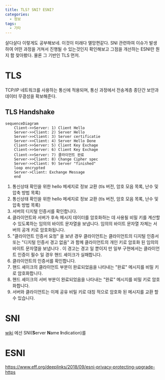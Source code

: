 ```yaml
---
title: TLS? SNI? ESNI?
categories: 
  - 정보
tags: 
  - 기타
---
```

살다살다 이렇게도 공부해보네. 이것이 미래다 멸망편같다. SNI 관련하여 이슈가 발생하여 어떤 과정을 거쳐서 진행될 수 있는것인지 확인해보고 그점을 개선하는 ESNI란 뭔지 함 찾아봤다. 물론 그 기반인 TLS 먼저.

# TLS
TCP/IP 네트워크를 사용하는 통신에 적용되며, 통신 과정에서 전송계층 종단간 보안과 데이터 무결성을 확보해준다.
## TLS Handshake
```mermaid
sequenceDiagram
    Client->>Server: 1) Client Hello
    Server->>Client: 2) Server Hello
    Server->>Client: 3) Server certificatie
    Server->>Client: 4) Server Hello Done
    Client->>Server: 5) Client Key Exchage
    Client->>Server: 6) Client Key Exchage
    Client->>Server: 7) 클라이언트 완료
    Server->>Client: 8) Change Cipher spec
    Server->>Client: 9) Server "finished"
    loop encrypted
    Server->Client: Exchange Message
    end
```
1.  통신상태 확인을 위한 hello 메세지로 정보 교환 (tls 버전, 암호 모음 목록, 난수 및 압축 방법 목록)
2.  통신상태 확인을 위한 hello 메세지로 정보 교환 (tls 버전, 암호 모음 목록, 난수 및 압축 방법 목록)
3.  서버의 디지털 인증서를 확인합니다.
4.  클라이언트와 서버가 후속 메시지 데이터를 암호화하는 데 사용될 비밀 키를 계산할 수 있도록하는 임의의 바이트 문자열을 보냅니다. 임의의 바이트 문자열 자체는 서버의 공개 키로 암호화됩니다.
5.  "클라이언트 인증서 요청" 을 보낸 경우 클라이언트는 클라이언트의 디지털 인증서 또는 "디지털 인증서 경고 없음" 과 함께 클라이언트의 개인 키로 암호화 된 임의의 바이트 문자열을 보냅니다 . 이 경고는 경고 일 뿐이지 만 일부 구현에서는 클라이언트 인증이 필수 일 경우 핸드 셰이크가 실패합니다.
6.  클라이언트의 인증서를 확인합니다.
7.  핸드 셰이크의 클라이언트 부분이 완료되었음을 나타내는 "완료" 메시지를 비밀 키로 암호화합니다.
8.  핸드 셰이크의 서버 부분이 완료되었음을 나타내는 "완료" 메시지를 비밀 키로 암호화합니다.
9.  서버와 클라이언트는 이제 공유 비밀 키로 대칭 적으로 암호화 된 메시지를 교환 할 수 있습니다.
# SNI
[wiki](https://ko.wikipedia.org/wiki/%EC%84%9C%EB%B2%84_%EB%84%A4%EC%9E%84_%EC%9D%B8%EB%94%94%EC%BC%80%EC%9D%B4%EC%85%98) 에선 SNI(**S**erver **N**ame **I**ndication)를 

# ESNI
https://www.eff.org/deeplinks/2018/09/esni-privacy-protecting-upgrade-https
<!--stackedit_data:
eyJoaXN0b3J5IjpbLTE3NDExNzM5OTcsMTg0MjczNzM5MywtND
Y2MDUyNCwtNzQxNzY1MDY3LC0xODcxNjk0NTUzXX0=
-->